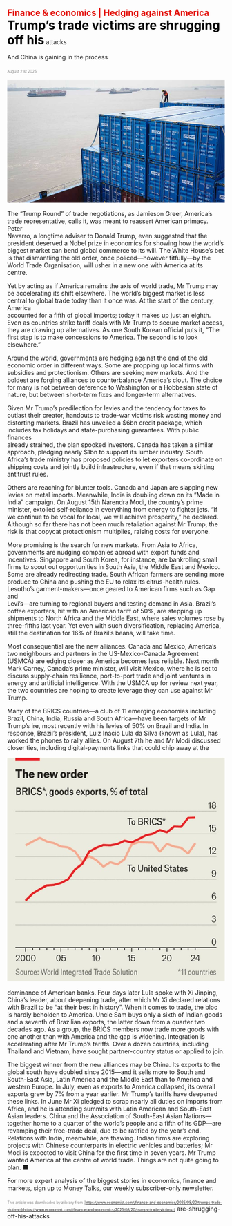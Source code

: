 <span style="color:#E3120B; font-size:14.9pt; font-weight:bold;">Finance & economics | Hedging against America</span>
<span style="color:#000000; font-size:21.0pt; font-weight:bold;">Trump’s trade victims are shrugging off his</span>
attacks

And China is gaining in the process

<span style="color:#808080; font-size:6.2pt;">August 21st 2025</span>
  

![](../images/058_Trumps_trade_victims_are_shrugging_off_his_attacks/p0241_img01.jpeg)
  
The “Trump Round” of trade negotiations, as Jamieson Greer, America’s  
trade representative, calls it, was meant to reassert American primacy. Peter  
Navarro, a longtime adviser to Donald Trump, even suggested that the  
president deserved a Nobel prize in economics for showing how the world’s  
biggest market can bend global commerce to its will. The White House’s bet  
is that dismantling the old order, once policed—however fitfully—by the  
World Trade Organisation, will usher in a new one with America at its  
centre.

Yet by acting as if America remains the axis of world trade, Mr Trump may  
be accelerating its shift elsewhere. The world’s biggest market is less central
to global trade today than it once was. At the start of the century, America  
accounted for a fifth of global imports; today it makes up just an eighth.  
Even as countries strike tariff deals with Mr Trump to secure market access,  
they are drawing up alternatives. As one South Korean official puts it, “The  
first step is to make concessions to America. The second is to look  
elsewhere.”

Around the world, governments are hedging against the end of the old  
economic order in different ways. Some are propping up local firms with  
subsidies and protectionism. Others are seeking new markets. And the  
boldest are forging alliances to counterbalance America’s clout. The choice  
for many is not between deference to Washington or a Hobbesian state of  
nature, but between short-term fixes and longer-term alternatives.

Given Mr Trump’s predilection for levies and the tendency for taxes to  
outlast their creator, handouts to trade-war victims risk wasting money and  
distorting markets. Brazil has unveiled a $6bn credit package, which  
includes tax holidays and state-purchasing guarantees. With public finances  
already strained, the plan spooked investors. Canada has taken a similar  
approach, pledging nearly $1bn to support its lumber industry. South  
Africa’s trade ministry has proposed policies to let exporters co-ordinate on  
shipping costs and jointly build infrastructure, even if that means skirting  
antitrust rules.

Others are reaching for blunter tools. Canada and Japan are slapping new  
levies on metal imports. Meanwhile, India is doubling down on its “Made in  
India” campaign. On August 15th Narendra Modi, the country’s prime  
minister, extolled self-reliance in everything from energy to fighter jets. “If  
we continue to be vocal for local, we will achieve prosperity,” he declared.  
Although so far there has not been much retaliation against Mr Trump, the  
risk is that copycat protectionism multiplies, raising costs for everyone.

More promising is the search for new markets. From Asia to Africa,  
governments are nudging companies abroad with export funds and  
incentives. Singapore and South Korea, for instance, are bankrolling small  
firms to scout out opportunities in South Asia, the Middle East and Mexico.  
Some are already redirecting trade. South African farmers are sending more  
produce to China and pushing the EU to relax its citrus-health rules.
Lesotho’s garment-makers—once geared to American firms such as Gap and  
Levi’s—are turning to regional buyers and testing demand in Asia. Brazil’s  
coffee exporters, hit with an American tariff of 50%, are stepping up  
shipments to North Africa and the Middle East, where sales volumes rose by  
three-fifths last year. Yet even with such diversification, replacing America,  
still the destination for 16% of Brazil’s beans, will take time.

Most consequential are the new alliances. Canada and Mexico, America’s  
two neighbours and partners in the US-Mexico-Canada Agreement  
(USMCA) are edging closer as America becomes less reliable. Next month  
Mark Carney, Canada’s prime minister, will visit Mexico, where he is set to  
discuss supply-chain resilience, port-to-port trade and joint ventures in  
energy and artificial intelligence. With the USMCA up for review next year,  
the two countries are hoping to create leverage they can use against Mr  
Trump.

Many of the BRICS countries—a club of 11 emerging economies including  
Brazil, China, India, Russia and South Africa—have been targets of Mr  
Trump’s ire, most recently with his levies of 50% on Brazil and India. In  
response, Brazil’s president, Luiz Inácio Lula da Silva (known as Lula), has  
worked the phones to rally allies. On August 7th he and Mr Modi discussed  
closer ties, including digital-payments links that could chip away at the

![](../images/058_Trumps_trade_victims_are_shrugging_off_his_attacks/p0243_img01.jpeg)

dominance of American banks. Four days later Lula spoke with Xi Jinping,  
China’s leader, about deepening trade, after which Mr Xi declared relations  
with Brazil to be “at their best in history”. When it comes to trade, the bloc  
is hardly beholden to America. Uncle Sam buys only a sixth of Indian goods  
and a seventh of Brazilian exports, the latter down from a quarter two  
decades ago. As a group, the BRICS members now trade more goods with  
one another than with America and the gap is widening. Integration is  
accelerating after Mr Trump’s tariffs. Over a dozen countries, including  
Thailand and Vietnam, have sought partner-country status or applied to join.

The biggest winner from the new alliances may be China. Its exports to the  
global south have doubled since 2015—and it sells more to South and  
South-East Asia, Latin America and the Middle East than to America and  
western Europe. In July, even as exports to America collapsed, its overall  
exports grew by 7% from a year earlier. Mr Trump’s tariffs have deepened  
these links. In June Mr Xi pledged to scrap nearly all duties on imports from  
Africa, and he is attending summits with Latin American and South-East  
Asian leaders. China and the Association of South-East Asian Nations—  
together home to a quarter of the world’s people and a fifth of its GDP—are  
revamping their free-trade deal, due to be ratified by the year’s end.  
Relations with India, meanwhile, are thawing. Indian firms are exploring  
projects with Chinese counterparts in electric vehicles and batteries; Mr  
Modi is expected to visit China for the first time in seven years. Mr Trump  
wanted America at the centre of world trade. Things are not quite going to  
plan. ■

For more expert analysis of the biggest stories in economics, finance and  
markets, sign up to Money Talks, our weekly subscriber-only newsletter.

<span style="color:#808080; font-size:6.2pt;">This article was downloaded by zlibrary from [https://www.economist.com//finance-and-economics/2025/08/20/trumps-trade-victims-](https://www.economist.com//finance-and-economics/2025/08/20/trumps-trade-victims-)</span>
are-shrugging-off-his-attacks